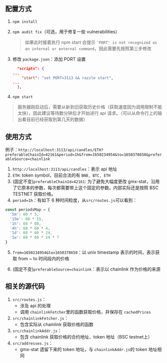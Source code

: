 ## 配置方式

1. `npm install`

2. `npm audit fix`（可选，用于修复一些 vulnerabilities）

   > 如果此时接着执行 npm start 会提示 `'PORT' is not recognized as an internal or external command`，因此需要先按照第三步修改

3. 修改 `package.json`：添加 PORT 设置

   ```json
     "scripts": {
   ...
       "start": "set PORT=3113 && razzle start",
   ...
     },
   
   ```

4. `npm start`

> 服务器刚启动后，需要从新到旧获取历史价格（获取速度因为调用限制不能太快），因此建议等待数分钟后才开始进行 api 请求。（可以从命令行上的输出看目前已经获取到第几天的数据）



## 使用方式

例子：`http://localhost:3113/api/candles/ETH?preferableChainId=42161&period=1h&from=1650234954&to=1650378658&preferableSource=chainlink`

1. `http://localhost:3113/api/candles`：表示 api 地址
2. `ETH`: token symbol，目前合法的有 `BNB, BTC, ETH`
3. (固定不变)`preferableChainId=42161`: 为了避免大幅度更改 gmx-stat，沿用了它原本的参数，每次都需要带上这个固定的参数。内部实际还是按照 BSC TESTNET 获取价格。
4. `period=1h`：有如下 6 种时间粒度，从`src/routes.js`可以看到：

```javascript
const periodsMap = {
  '5m': 60 * 5,
  '15m': 60 * 15,
  '1h': 60 * 60,
  '4h': 60 * 60 * 4,
  '1d': 60 * 60 * 24,
  '1w': 60 * 60 * 24 * 7
}
```

5. `from=1650234954&to=1650378658`：以 unix timestamp 表示的时间，表示获取 from ~ to 时间段内的价格

6. (固定不变)`preferableSource=chainlink`：表示以 chainlink 作为价格的来源



## 相关的源代码

1. `src/routes.js`：
   - 涉及 api 的处理
   - 调用 `chainlinkFetcher`里的函数获取价格，并保存在 `cachedPrices`
2. `src/chainlinkFetcher.js`：
   - 包含实际从 chainlink 获取价格的函数
3. `src/chainlinkAddr.js`：
   - 包含 chainlink 获取价格的合约地址、token 地址（BSC testnet上）
4. `src/addresses.js`：
   - gmx-stat 遗留下来的 token 地址，与 `chainlinkAddr.js`的 token 地址相同
